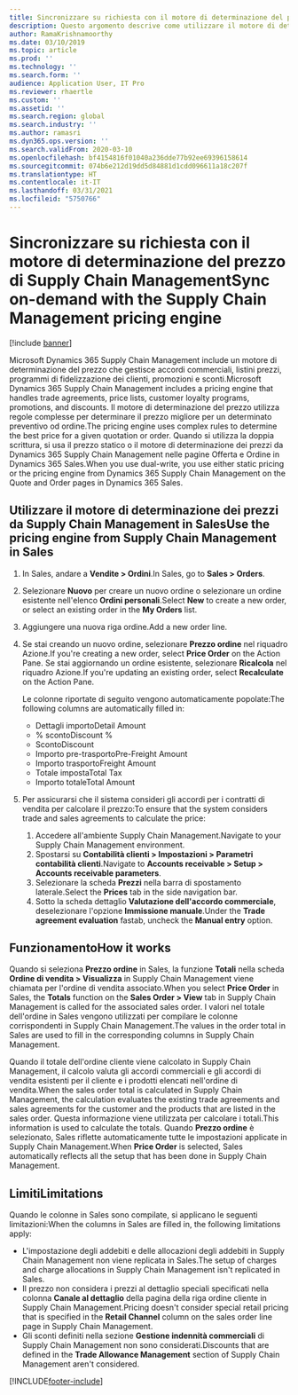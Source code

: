 ```yaml
---
title: Sincronizzare su richiesta con il motore di determinazione del prezzo di Supply Chain Management
description: Questo argomento descrive come utilizzare il motore di determinazione del prezzo in Microsoft Dynamics 365 Supply Chain Management da Dynamics 365 Sales.
author: RamaKrishnamoorthy
ms.date: 03/10/2019
ms.topic: article
ms.prod: ''
ms.technology: ''
ms.search.form: ''
audience: Application User, IT Pro
ms.reviewer: rhaertle
ms.custom: ''
ms.assetid: ''
ms.search.region: global
ms.search.industry: ''
ms.author: ramasri
ms.dyn365.ops.version: ''
ms.search.validFrom: 2020-03-10
ms.openlocfilehash: bf4154816f01040a236dde77b92ee69396158614
ms.sourcegitcommit: 074b6e212d19dd5d84881d1cdd096611a18c207f
ms.translationtype: HT
ms.contentlocale: it-IT
ms.lasthandoff: 03/31/2021
ms.locfileid: "5750766"
---
```

# <a name="sync-on-demand-with-the-supply-chain-management-pricing-engine"></a><span data-ttu-id="788f5-103">Sincronizzare su richiesta con il motore di determinazione del prezzo di Supply Chain Management</span><span class="sxs-lookup"><span data-stu-id="788f5-103">Sync on-demand with the Supply Chain Management pricing engine</span></span>

[!include [banner](../../includes/banner.md)]



<span data-ttu-id="788f5-104">Microsoft Dynamics 365 Supply Chain Management include un motore di determinazione del prezzo che gestisce accordi commerciali, listini prezzi, programmi di fidelizzazione dei clienti, promozioni e sconti.</span><span class="sxs-lookup"><span data-stu-id="788f5-104">Microsoft Dynamics 365 Supply Chain Management includes a pricing engine that handles trade agreements, price lists, customer loyalty programs, promotions, and discounts.</span></span> <span data-ttu-id="788f5-105">Il motore di determinazione del prezzo utilizza regole complesse per determinare il prezzo migliore per un determinato preventivo od ordine.</span><span class="sxs-lookup"><span data-stu-id="788f5-105">The pricing engine uses complex rules to determine the best price for a given quotation or order.</span></span> <span data-ttu-id="788f5-106">Quando si utilizza la doppia scrittura, si usa il prezzo statico o il motore di determinazione dei prezzi da Dynamics 365 Supply Chain Management nelle pagine Offerta e Ordine in Dynamics 365 Sales.</span><span class="sxs-lookup"><span data-stu-id="788f5-106">When you use dual-write, you use either static pricing or the pricing engine from Dynamics 365 Supply Chain Management on the Quote and Order pages in Dynamics 365 Sales.</span></span>

## <a name="use-the-pricing-engine-from-supply-chain-management-in-sales"></a><span data-ttu-id="788f5-107">Utilizzare il motore di determinazione dei prezzi da Supply Chain Management in Sales</span><span class="sxs-lookup"><span data-stu-id="788f5-107">Use the pricing engine from Supply Chain Management in Sales</span></span>

1. <span data-ttu-id="788f5-108">In Sales, andare a **Vendite \> Ordini**.</span><span class="sxs-lookup"><span data-stu-id="788f5-108">In Sales, go to **Sales \> Orders**.</span></span>
2. <span data-ttu-id="788f5-109">Selezionare **Nuovo** per creare un nuovo ordine o selezionare un ordine esistente nell'elenco **Ordini personali**.</span><span class="sxs-lookup"><span data-stu-id="788f5-109">Select **New** to create a new order, or select an existing order in the **My Orders** list.</span></span>
3. <span data-ttu-id="788f5-110">Aggiungere una nuova riga ordine.</span><span class="sxs-lookup"><span data-stu-id="788f5-110">Add a new order line.</span></span>
4. <span data-ttu-id="788f5-111">Se stai creando un nuovo ordine, selezionare **Prezzo ordine** nel riquadro Azione.</span><span class="sxs-lookup"><span data-stu-id="788f5-111">If you're creating a new order, select **Price Order** on the Action Pane.</span></span> <span data-ttu-id="788f5-112">Se stai aggiornando un ordine esistente, selezionare **Ricalcola** nel riquadro Azione.</span><span class="sxs-lookup"><span data-stu-id="788f5-112">If you're updating an existing order, select **Recalculate** on the Action Pane.</span></span>

    <span data-ttu-id="788f5-113">Le colonne riportate di seguito vengono automaticamente popolate:</span><span class="sxs-lookup"><span data-stu-id="788f5-113">The following columns are automatically filled in:</span></span>

    + <span data-ttu-id="788f5-114">Dettagli importo</span><span class="sxs-lookup"><span data-stu-id="788f5-114">Detail Amount</span></span>
    + <span data-ttu-id="788f5-115">% sconto</span><span class="sxs-lookup"><span data-stu-id="788f5-115">Discount %</span></span>
    + <span data-ttu-id="788f5-116">Sconto</span><span class="sxs-lookup"><span data-stu-id="788f5-116">Discount</span></span>
    + <span data-ttu-id="788f5-117">Importo pre-trasporto</span><span class="sxs-lookup"><span data-stu-id="788f5-117">Pre-Freight Amount</span></span>
    + <span data-ttu-id="788f5-118">Importo trasporto</span><span class="sxs-lookup"><span data-stu-id="788f5-118">Freight Amount</span></span>
    + <span data-ttu-id="788f5-119">Totale imposta</span><span class="sxs-lookup"><span data-stu-id="788f5-119">Total Tax</span></span>
    + <span data-ttu-id="788f5-120">Importo totale</span><span class="sxs-lookup"><span data-stu-id="788f5-120">Total Amount</span></span>
    
5. <span data-ttu-id="788f5-121">Per assicurarsi che il sistema consideri gli accordi per i contratti di vendita per calcolare il prezzo:</span><span class="sxs-lookup"><span data-stu-id="788f5-121">To ensure that the system considers trade and sales agreements to calculate the price:</span></span>
    1. <span data-ttu-id="788f5-122">Accedere all'ambiente Supply Chain Management.</span><span class="sxs-lookup"><span data-stu-id="788f5-122">Navigate to your Supply Chain Management environment.</span></span>
    2. <span data-ttu-id="788f5-123">Spostarsi su **Contabilità clienti \> Impostazioni \> Parametri contabilità clienti**.</span><span class="sxs-lookup"><span data-stu-id="788f5-123">Navigate to **Accounts receivable \> Setup \> Accounts receivable parameters**.</span></span>
    3. <span data-ttu-id="788f5-124">Selezionare la scheda **Prezzi** nella barra di spostamento laterale.</span><span class="sxs-lookup"><span data-stu-id="788f5-124">Select the **Prices** tab in the side navigation bar.</span></span>
    4. <span data-ttu-id="788f5-125">Sotto la scheda dettaglio **Valutazione dell'accordo commerciale**, deselezionare l'opzione **Immissione manuale**.</span><span class="sxs-lookup"><span data-stu-id="788f5-125">Under the **Trade agreement evaluation** fastab, uncheck the **Manual entry** option.</span></span>

## <a name="how-it-works"></a><span data-ttu-id="788f5-126">Funzionamento</span><span class="sxs-lookup"><span data-stu-id="788f5-126">How it works</span></span>

<span data-ttu-id="788f5-127">Quando si seleziona **Prezzo ordine** in Sales, la funzione **Totali** nella scheda **Ordine di vendita \> Visualizza** in Supply Chain Management viene chiamata per l'ordine di vendita associato.</span><span class="sxs-lookup"><span data-stu-id="788f5-127">When you select **Price Order** in Sales, the **Totals** function on the **Sales Order \> View** tab in Supply Chain Management is called for the associated sales order.</span></span> <span data-ttu-id="788f5-128">I valori nel totale dell'ordine in Sales vengono utilizzati per compilare le colonne corrispondenti in Supply Chain Management.</span><span class="sxs-lookup"><span data-stu-id="788f5-128">The values in the order total in Sales are used to fill in the corresponding columns in Supply Chain Management.</span></span>

<span data-ttu-id="788f5-129">Quando il totale dell'ordine cliente viene calcolato in Supply Chain Management, il calcolo valuta gli accordi commerciali e gli accordi di vendita esistenti per il cliente e i prodotti elencati nell'ordine di vendita.</span><span class="sxs-lookup"><span data-stu-id="788f5-129">When the sales order total is calculated in Supply Chain Management, the calculation evaluates the existing trade agreements and sales agreements for the customer and the products that are listed in the sales order.</span></span> <span data-ttu-id="788f5-130">Questa informazione viene utilizzata per calcolare i totali.</span><span class="sxs-lookup"><span data-stu-id="788f5-130">This information is used to calculate the totals.</span></span> <span data-ttu-id="788f5-131">Quando **Prezzo ordine** è selezionato, Sales riflette automaticamente tutte le impostazioni applicate in Supply Chain Management.</span><span class="sxs-lookup"><span data-stu-id="788f5-131">When **Price Order** is selected, Sales automatically reflects all the setup that has been done in Supply Chain Management.</span></span>

## <a name="limitations"></a><span data-ttu-id="788f5-132">Limiti</span><span class="sxs-lookup"><span data-stu-id="788f5-132">Limitations</span></span>

<span data-ttu-id="788f5-133">Quando le colonne in Sales sono compilate, si applicano le seguenti limitazioni:</span><span class="sxs-lookup"><span data-stu-id="788f5-133">When the columns in Sales are filled in, the following limitations apply:</span></span>

+ <span data-ttu-id="788f5-134">L'impostazione degli addebiti e delle allocazioni degli addebiti in Supply Chain Management non viene replicata in Sales.</span><span class="sxs-lookup"><span data-stu-id="788f5-134">The setup of charges and charge allocations in Supply Chain Management isn't replicated in Sales.</span></span>
+ <span data-ttu-id="788f5-135">Il prezzo non considera i prezzi al dettaglio speciali specificati nella colonna **Canale al dettaglio** della pagina della riga ordine cliente in Supply Chain Management.</span><span class="sxs-lookup"><span data-stu-id="788f5-135">Pricing doesn't consider special retail pricing that is specified in the **Retail Channel** column on the sales order line page in Supply Chain Management.</span></span>
+ <span data-ttu-id="788f5-136">Gli sconti definiti nella sezione **Gestione indennità commerciali** di Supply Chain Management non sono considerati.</span><span class="sxs-lookup"><span data-stu-id="788f5-136">Discounts that are defined in the **Trade Allowance Management** section of Supply Chain Management aren't considered.</span></span>


[!INCLUDE[footer-include](../../../../includes/footer-banner.md)]